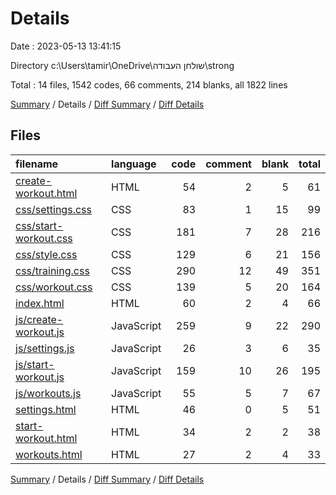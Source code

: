 # Details

Date : 2023-05-13 13:41:15

Directory c:\\Users\\tamir\\OneDrive\\שולחן העבודה\\strong

Total : 14 files,  1542 codes, 66 comments, 214 blanks, all 1822 lines

[Summary](results.md) / Details / [Diff Summary](diff.md) / [Diff Details](diff-details.md)

## Files
| filename | language | code | comment | blank | total |
| :--- | :--- | ---: | ---: | ---: | ---: |
| [create-workout.html](/create-workout.html) | HTML | 54 | 2 | 5 | 61 |
| [css/settings.css](/css/settings.css) | CSS | 83 | 1 | 15 | 99 |
| [css/start-workout.css](/css/start-workout.css) | CSS | 181 | 7 | 28 | 216 |
| [css/style.css](/css/style.css) | CSS | 129 | 6 | 21 | 156 |
| [css/training.css](/css/training.css) | CSS | 290 | 12 | 49 | 351 |
| [css/workout.css](/css/workout.css) | CSS | 139 | 5 | 20 | 164 |
| [index.html](/index.html) | HTML | 60 | 2 | 4 | 66 |
| [js/create-workout.js](/js/create-workout.js) | JavaScript | 259 | 9 | 22 | 290 |
| [js/settings.js](/js/settings.js) | JavaScript | 26 | 3 | 6 | 35 |
| [js/start-workout.js](/js/start-workout.js) | JavaScript | 159 | 10 | 26 | 195 |
| [js/workouts.js](/js/workouts.js) | JavaScript | 55 | 5 | 7 | 67 |
| [settings.html](/settings.html) | HTML | 46 | 0 | 5 | 51 |
| [start-workout.html](/start-workout.html) | HTML | 34 | 2 | 2 | 38 |
| [workouts.html](/workouts.html) | HTML | 27 | 2 | 4 | 33 |

[Summary](results.md) / Details / [Diff Summary](diff.md) / [Diff Details](diff-details.md)